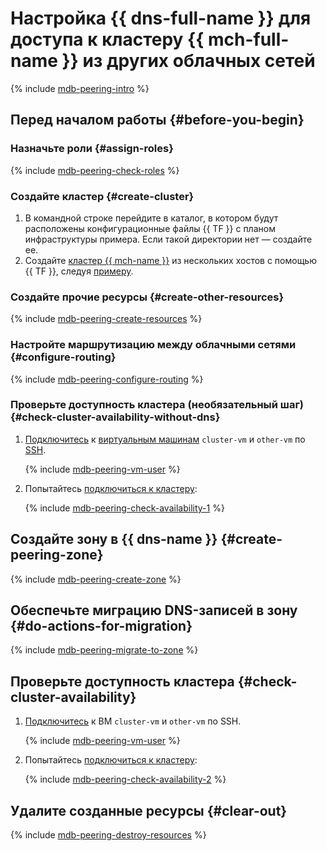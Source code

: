 # Настройка {{ dns-full-name }} для доступа к кластеру {{ mch-full-name }} из других облачных сетей

{% include [mdb-peering-intro](../_tutorials_includes/mdb-dns-peering/intro.md) %}

## Перед началом работы {#before-you-begin}

### Назначьте роли {#assign-roles}

{% include [mdb-peering-check-roles](../_tutorials_includes/mdb-dns-peering/check-roles.md) %}

### Создайте кластер {#create-cluster}

1. В командной строке перейдите в каталог, в котором будут расположены конфигурационные файлы {{ TF }} с планом инфраструктуры примера. Если такой директории нет — создайте ее.
1. Создайте [кластер {{ mch-name }}](../../managed-clickhouse/concepts/index.md) из нескольких хостов с помощью {{ TF }}, следуя [примеру](../../managed-clickhouse/operations/cluster-create.md#creating-a-multi-host-cluster).

### Создайте прочие ресурсы {#create-other-resources}

{% include [mdb-peering-create-resources](../_tutorials_includes/mdb-dns-peering/create-resources.md) %}

### Настройте маршрутизацию между облачными сетями {#configure-routing}

{% include [mdb-peering-configure-routing](../_tutorials_includes/mdb-dns-peering/configure-routing.md) %}

### Проверьте доступность кластера (необязательный шаг) {#check-cluster-availability-without-dns}


1. [Подключитесь](../../compute/operations/vm-connect/ssh.md#vm-connect) к [виртуальным машинам](../../compute/concepts/vm.md) `cluster-vm` и `other-vm` по [SSH](../../glossary/ssh-keygen.md).


   {% include [mdb-peering-vm-user](../_tutorials_includes/mdb-dns-peering/vm-user-warning.md) %}

1. Попытайтесь [подключиться к кластеру](../../managed-clickhouse/operations/connect.md):

   {% include [mdb-peering-check-availability-1](../_tutorials_includes/mdb-dns-peering/check-availability-1.md) %}

## Создайте зону в {{ dns-name }} {#create-peering-zone}

{% include [mdb-peering-create-zone](../_tutorials_includes/mdb-dns-peering/create-zone.md) %}

## Обеспечьте миграцию DNS-записей в зону {#do-actions-for-migration}

{% include [mdb-peering-migrate-to-zone](../_tutorials_includes/mdb-dns-peering/migrate-to-zone.md) %}

## Проверьте доступность кластера {#check-cluster-availability}


1. [Подключитесь](../../compute/operations/vm-connect/ssh.md#vm-connect) к ВМ `cluster-vm` и `other-vm` по SSH.


   {% include [mdb-peering-vm-user](../_tutorials_includes/mdb-dns-peering/vm-user-warning.md) %}

1. Попытайтесь [подключиться к кластеру](../../managed-clickhouse/operations/connect.md):

   {% include [mdb-peering-check-availability-2](../_tutorials_includes/mdb-dns-peering/check-availability-2.md) %}

## Удалите созданные ресурсы {#clear-out}

{% include [mdb-peering-destroy-resources](../_tutorials_includes/mdb-dns-peering/destroy-resources.md) %}